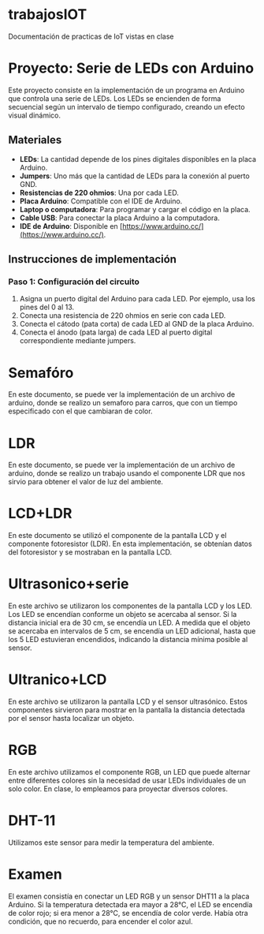# trabajosIOT
Documentación de practicas de IoT vistas en clase

# Proyecto: Serie de LEDs con Arduino

Este proyecto consiste en la implementación de un programa en Arduino que controla una serie de LEDs. Los LEDs se encienden de forma secuencial según un intervalo de tiempo configurado, creando un efecto visual dinámico.

## Materiales
- **LEDs**: La cantidad depende de los pines digitales disponibles en la placa Arduino.
- **Jumpers**: Uno más que la cantidad de LEDs para la conexión al puerto GND.
- **Resistencias de 220 ohmios**: Una por cada LED.
- **Placa Arduino**: Compatible con el IDE de Arduino.
- **Laptop o computadora**: Para programar y cargar el código en la placa.
- **Cable USB**: Para conectar la placa Arduino a la computadora.
- **IDE de Arduino**: Disponible en [https://www.arduino.cc/](https://www.arduino.cc/).

## Instrucciones de implementación
### Paso 1: Configuración del circuito
1. Asigna un puerto digital del Arduino para cada LED. Por ejemplo, usa los pines del 0 al 13.
2. Conecta una resistencia de 220 ohmios en serie con cada LED.
3. Conecta el cátodo (pata corta) de cada LED al GND de la placa Arduino.
4. Conecta el ánodo (pata larga) de cada LED al puerto digital correspondiente mediante jumpers.


# Semafóro
En este documento, se puede ver la implementación de un archivo de arduino, donde se realizo un semaforo para carros, que con un tiempo especificado con el que cambiaran de color.

# LDR 
En este documento, se puede ver la implementación de un archivo de arduino, donde se realizo un trabajo usando el componente LDR que nos sirvio para obtener el valor de luz del ambiente.

# LCD+LDR
En este documento se utilizó el componente de la pantalla LCD y el componente fotoresistor (LDR). En esta implementación, se obtenían datos del fotoresistor y se mostraban en la pantalla LCD.

# Ultrasonico+serie
En este archivo se utilizaron los componentes de la pantalla LCD y los LED. Los LED se encendían conforme un objeto se acercaba al sensor. Si la distancia inicial era de 30 cm, se encendía un LED. A medida que el objeto se acercaba en intervalos de 5 cm, se encendía un LED adicional, hasta que los 5 LED estuvieran encendidos, indicando la distancia mínima posible al sensor.

# Ultranico+LCD
En este archivo se utilizaron la pantalla LCD y el sensor ultrasónico. Estos componentes sirvieron para mostrar en la pantalla la distancia detectada por el sensor hasta localizar un objeto.

# RGB 
En este archivo utilizamos el componente RGB, un LED que puede alternar entre diferentes colores sin la necesidad de usar LEDs individuales de un solo color. En clase, lo empleamos para proyectar diversos colores.

# DHT-11
Utilizamos este sensor para medir la temperatura del ambiente.

# Examen
El examen consistía en conectar un LED RGB y un sensor DHT11 a la placa Arduino. Si la temperatura detectada era mayor a 28°C, el LED se encendía de color rojo; si era menor a 28°C, se encendía de color verde. Había otra condición, que no recuerdo, para encender el color azul.
